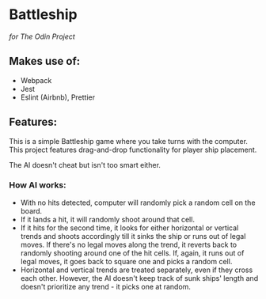 # Battleship

_for The Odin Project_

## Makes use of:

- Webpack
- Jest
- Eslint (Airbnb), Prettier

## Features:

This is a simple Battleship game where you take turns with the computer.
This project features drag-and-drop functionality for player ship placement.

The AI doesn't cheat but isn't too smart either.

### How AI works:

- With no hits detected, computer will randomly pick a random cell on the board.
- If it lands a hit, it will randomly shoot around that cell.
- If it hits for the second time, it looks for either horizontal or vertical trends and shoots accordingly till it sinks the ship or runs out of legal moves. If there's no legal moves along the trend, it reverts back to randomly shooting around one of the hit cells. If, again, it runs out of legal moves, it goes back to square one and picks a random cell.
- Horizontal and vertical trends are treated separately, even if they cross each other. However, the AI doesn't keep track of sunk ships' length and doesn't prioritize any trend - it picks one at random.
